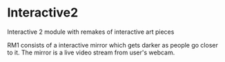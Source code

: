 # Interactive2
Interactive 2 module with remakes of interactive art pieces

RM1 consists of a interactive mirror which gets darker as people go closer to it. The mirror is a live video stream from user's webcam.
